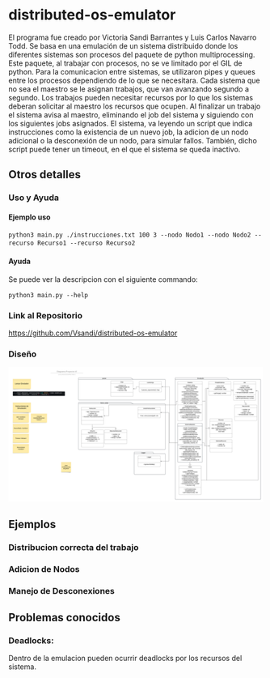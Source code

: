 # distributed-os-emulator
El programa fue creado por Victoria Sandi Barrantes y Luis Carlos Navarro Todd.
Se basa en una emulación de un sistema distribuido donde los diferentes sistemas son procesos del paquete de python multiprocessing. Este paquete, al trabajar con procesos, no se ve limitado por el GIL de python. Para la comunicacion entre sistemas, se utilizaron pipes y queues entre los procesos dependiendo de lo que se necesitara. Cada sistema que no sea el maestro se le asignan trabajos, que van avanzando segundo a segundo. Los trabajos pueden necesitar recursos por lo que los sistemas deberan solicitar al maestro los recursos que ocupen. Al finalizar un trabajo el sistema avisa al maestro, eliminando el job del sistema y siguiendo con los siguientes jobs asignados. El sistema, va leyendo un script que indica instrucciones como la existencia de un nuevo job, la adicion de un nodo adicional o la desconexión de un nodo, para simular fallos. También, dicho script puede tener un timeout, en el que el sistema se queda inactivo. 

## Otros detalles

### Uso y Ayuda
#### Ejemplo uso
```shell
python3 main.py ./instrucciones.txt 100 3 --nodo Nodo1 --nodo Nodo2 --recurso Recurso1 --recurso Recurso2
```
#### Ayuda
Se puede ver la descripcion con el siguiente commando:
```shell
python3 main.py --help
```
### Link al Repositorio
https://github.com/Vsandi/distributed-os-emulator
### Diseño
![Diseño Sistema](./public/diseno.png)

## Ejemplos
### Distribucion correcta del trabajo

### Adicion de Nodos

### Manejo de Desconexiones

## Problemas conocidos

### Deadlocks:
Dentro de la emulacion pueden ocurrir deadlocks por los recursos del sistema.